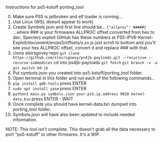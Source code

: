 Instructions for ps5-kstuff porting_tool

0. Make sure PS5 is jailbroken and elf loader is running...
1. Use Linux (WSL doesnt appear to work)
2. Create Symbols.json and first line should be... `{"allproc": #####}`  ...where ### is your firmwares ALLPROC offset converted from hex to dec. Specters exploit GitHub has these numbers at PS5-IPV6-Kernel-Exploit/document/en/ps5/offsets/x.xx.js just scroll to bottom and you'll see your hex ALLPROC offset, convert it and replace ### with that. 
3. clone sleirsgovey repo
`git clone https://github.com/sleirsgoevy/ps4jb-payloads.git --recursive --recurse-submodules`
cd into ps4jb-payloads
`git fetch`
`git branch -v -a`
`git switch bd-jb`
5. Put symbols.json you created into ps5-kstuff/porting_tool folder.
6. Open terminal in this folder and run each of the following commands...
7. `pip install gdb-tools` press ENTER
8. `sudo apt install yasm` press ENTER
9. `python3 main.py symbols.json your.ps5.ip.address 9020 kernel-data.bin` press ENTER - WAIT
10. Once complete you should have kernel-data.bin dumped into porting_tool folder.
11. Symbols.json will have also been updated to include needed information.

NOTE: This tool isn't complete. This doesn't grab all the data necessary to port "ps5-kstuff" to other firmeares. It's a WIP.
